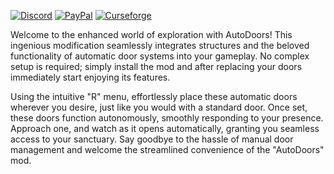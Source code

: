 [![Discord][SVG-Discord]][Discord]
[![PayPal][SVG-PayPal]][PayPal]
[![Curseforge][SVG-Curseforge]][Curseforge]


Welcome to the enhanced world of exploration with AutoDoors! This ingenious modification seamlessly integrates structures and the beloved functionality of automatic door systems into your gameplay. No complex setup is required; simply install the mod and after replacing your doors immediately start enjoying its features.

Using the intuitive "R" menu, effortlessly place these automatic doors wherever you desire, just like you would with a standard door. Once set, these doors function autonomously, smoothly responding to your presence. Approach one, and watch as it opens automatically, granting you seamless access to your sanctuary. Say goodbye to the hassle of manual door management and welcome the streamlined convenience of the "AutoDoors" mod.

[//]: # (Links)

[Discord]: https://discord.com/invite/v3gYmYamGJ (Join the Discord)
[PayPal]: https://ko-fi.com/jodsderechte (Donate via PayPal)
[Curseforge]: https://www.curseforge.com/ark-survival-ascended/mods/autodoors

[//]: # (Images)
[SVG-Curseforge]: https://cf.way2muchnoise.eu/short_931047.svg
[SVG-Discord]: https://img.shields.io/badge/Discord-7289da?logo=discord&logoColor=fff&style=flat-square
[SVG-PayPal]: https://custom-icon-badges.demolab.com/badge/-Support-lightgrey?style=flat-square&logo=kofi&color=222222
